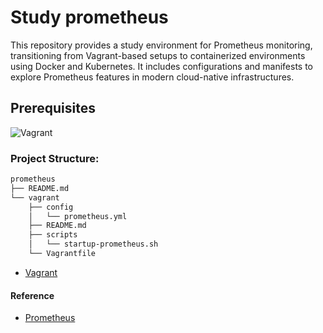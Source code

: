 # Study prometheus

This repository provides a study environment for Prometheus monitoring, transitioning from Vagrant-based setups to containerized environments using Docker and Kubernetes. It includes configurations and manifests to explore Prometheus features in modern cloud-native infrastructures.

## Prerequisites

![Vagrant](https://img.shields.io/badge/-vagrant-3371e3?style=for-the-badge&logo=vagrant&logoColor=white)

### Project Structure:

```bash
prometheus
├── README.md
└── vagrant
    ├── config
    │   └── prometheus.yml
    ├── README.md
    ├── scripts
    │   └── startup-prometheus.sh
    └── Vagrantfile
```

- [Vagrant](vagrant/README.MD)
  
#### Reference

- [Prometheus](https://prometheus.io/docs/introduction/overview/)
